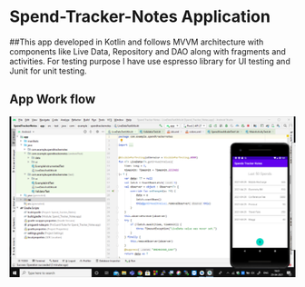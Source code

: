 # Spend-Tracker-Notes Application
##This app developed in Kotlin and follows MVVM architecture with components like Live Data, Repository and DAO along with fragments and activities. For testing purpose I have use espresso library for UI testing and Junit for unit testing.

## App Work flow
![App Workflow](https://github.com/satyamkr01/Spend-Tracker-Notes/blob/master/Screenshot%20(773).png?raw=true)
